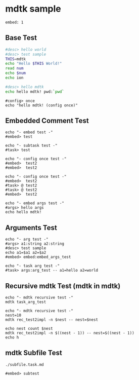 # mdtk sample

~~~taskconfig:group-order
embed: 1
~~~

## Base Test

```bash task::hello_world  -- aaa
#desc> hello world
#desc> test sample
THIS=mdtk
echo "Hello $THIS World!"
read num
echo $num
echo ion
```

```bash task::test -- mdtk first test 日本語のテキストサンプルです
#desc> hello mdtk
echo hello mdtk! pwd:`pwd`
```

```task::test2
#config> once
echo "hello mdtk! (config once)"
```

## Embedded Comment Test

```task:embed:embed_test   mdtk embed test
echo "- embed test -"
#embed> test
```

```task:embed:subtask_test   mdtk subtask test
echo "- subtask test -"
#task> test
```

```task:embed:configonce_test   mdtk config once test
echo "- config once test -"
#embed>  test2
#embed>  test2
```

```task:embed:configonce_test2   mdtk config once test2 (task @)
echo "- config once test -"
#embed>  test2
#task> @ test2
#task> @ test2
#embed>  test2
```

```task:embed:embed_args_test   embedded coment args is used at help
echo "- embed args test -"
#args> hello args
echo hello mdtk!
```

## Arguments Test

```task:args:arg_test   mdtk arg test (args_ex: -- a1=hello a2=world)
echo "- arg test -"
#args> a1:string a2:string
#desc> test sample
echo a1=$a1 a2=$a2
#embed> embed:embed_args_test
```

```task:args:task_arg_test   mdtk task arg test
echo "- task arg test -"
#task> args:arg_test -- a1=hello a2=world
```

## Recursive mdtk Test (mdtk in mdtk)

```task:rec:rec_test   mdtk recursive test (mdtk in mdtk)
echo "- mdtk recursive test -"
mdtk task_arg_test
```

```task:rec:rec_test2   mdtk recursive test2 (mdtk in mdtk)
echo "- mdtk recursive test -"
nest=10
mdtk rec_test2impl -n $nest -- nest=$nest
```

```task:rec:rec_test2impl   mdtk recursive test2 implement (mdtk in mdtk)
echo nest count $nest
mdtk rec_test2impl -n $((nest - 1)) -- nest=$((nest - 1))
echo h
```

## mdtk Subfile Test

```taskfile
./subfile.task.md
```

```task:subfile:subfiletest mdtk sub taskfile test
#embed> subtest
```


